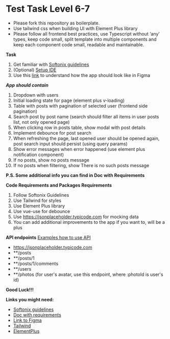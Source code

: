 # Test Task Level 6-7
- Please fork this repository as boilerplate.
- Use tailwind css when building UI with Element Plus library
- Please follow all frontend best practices, use Typescript without ‘any’ types, keep code small, split template into multiple components and keep each component code small, readable and maintainable.

**Task**
1. Get familiar with [Softonix guidelines](https://github.com/Softonix/frontend-guidelines#)
2. (Optional) [Setup IDE](https://github.com/Softonix/frontend-guidelines?tab=readme-ov-file#recommended-ide-setup)
3. Use this [link](https://www.figma.com/file/1Hy3jGYyfGHvqS6EHhvzB3/Test-Task-6-7?type=design&node-id=0%3A1&mode=design&t=nogRjXMKwtmxWrpu-1) to understand how the app should look like in Figma

***App should contain***
1. Dropdown with users
2. Initial loading state for page (element plus v-loading)
3. Table with posts with pagination of selected user (frontend side pagination)
4. Search post by post name (search should filter all items in user posts list, not only opened page)
6. When clicking row in posts table, show modal with post details
7. Implement debounce for post search
8. When refreshing the page, last opened user should be opened again, post search input should persist (using query params)
9. Show error messages when error happened (use element plus notification component)
10. If no posts, show no posts message
11. If no posts when filtering, show There is no such posts message

**P.S. Some additional info you can find in Doc with Requirements**
    
**Code Requirements and Packages Requirements**
1. Follow Softonix Guidelines
2. Use Tailwind for styles
4. Use Element Plus library
5. Use vue-use for debounce
6. Use https://jsonplaceholder.typicode.com for mocking data
7. You can add additional improvements to the app if you want to, will be a plus

**API endpoints**
[Examples how to use API](https://jsonplaceholder.typicode.com/)
- https://jsonplaceholder.typicode.com
- **/posts
- **/posts/1
- **/posts/1/comments
- **/users
- **/photos (for user's avatar, use this endpoint, where :photoId is user's id)

**Good Luck!!!**

**Links you might need:**
- [Softonix guidelines](https://github.com/Softonix/frontend-guidelines#)
- [Doc with requirements](https://docs.google.com/document/d/13nhjZ-5iXqaxsGTLssC5CA83xtj0JpqiUxE8CHpCK9w/edit)
- [Link to Figma](https://www.figma.com/file/Qfv8JaR00Q2yhOqj67Ony0/Test-Task?type=design&node-id=0%3A1&mode=design&t=D5d2TQFxKW7j8ntq-1)
- [Tailwind](https://tailwindcss.com/)
- [ElementPlus](https://element-plus.org/en-US/)
